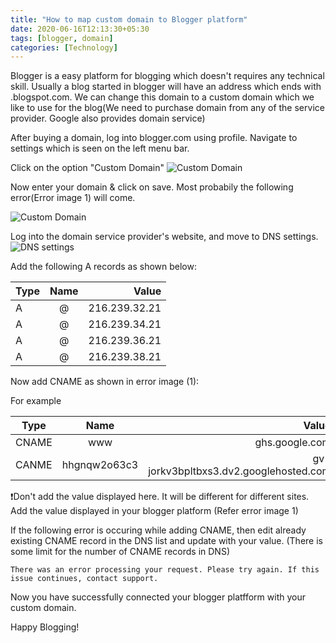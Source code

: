 ```yaml
---
title: "How to map custom domain to Blogger platform"
date: 2020-06-16T12:13:30+05:30
tags: [blogger, domain]
categories: [Technology]
---
```


Blogger is a easy platform for blogging which doesn't requires any technical skill. Usually a blog started in blogger will have an address which ends with .blogspot.com. We can change this domain to a custom domain which we like to use for the blog(We need to purchase domain from any of the service provider. Google also provides domain service)

After buying a domain, log into blogger.com using profile. Navigate to settings which is seen on the left menu bar. 

Click on the option "Custom Domain"
![Custom Domain](/img/blogger_custom_domain.png)

Now enter your domain & click on save. Most probabily the following error(Error image 1) will come.

![Custom Domain](/img/blogger_domain_mapping.png)
				

Log into the domain service provider's website, and move to DNS settings.
![DNS settings](/img/cname_blogger.png)

Add the following A records as shown below:


| Type	| Name  | Value 		 |
| ------|:-----:| --------------:|
| A     | @ 	|  216.239.32.21 |
| A     | @     |  216.239.34.21 |
| A     | @     |  216.239.36.21 |
| A     | @     |  216.239.38.21 |


Now add CNAME as shown in error image (1):

For example

| Type	| Name  		  | Value 		                            |
| ------|:---------------:| ---------------------------------------:|
| CNAME | www 			  |  ghs.google.com                         |
| CANME | hhgnqw2o63c3    |  gv-jorkv3bpltbxs3.dv2.googlehosted.com |



:exclamation:Don't add the value displayed here. It will be different for different sites. Add the value displayed in your blogger platform (Refer error image 1)


If the following error is occuring while adding CNAME, then edit already existing CNAME record in the DNS list and update with your value. (There is some limit for the number of CNAME records in DNS)

```
There was an error processing your request. Please try again. If this issue continues, contact support.
```

Now you have successfully connected your blogger platfform with your custom domain. 

Happy Blogging!